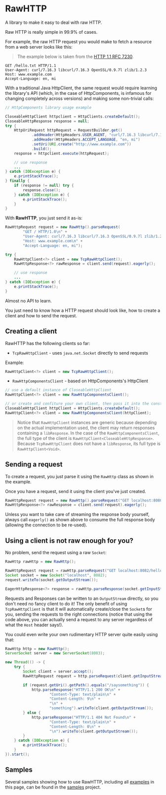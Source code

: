 # RawHTTP

A library to make it easy to deal with raw HTTP.

Raw HTTP is really simple in 99.9% of cases.

For example, the raw HTTP request you would make to fetch a resource from a web server looks like this:

> The example below is taken from the [HTTP 1.1 RFC 7230](https://tools.ietf.org/html/rfc7230#section-2.1).

```
GET /hello.txt HTTP/1.1
User-Agent: curl/7.16.3 libcurl/7.16.3 OpenSSL/0.9.7l zlib/1.2.3
Host: www.example.com
Accept-Language: en, mi
```

With a traditional Java HttpClient, the same request would require learning the library's API
(which, in the case of HttpComponents, is infamous for changing completely across versions)
and making some non-trivial calls:

```java
// HttpComponents library usage example

CloseableHttpClient httpclient = HttpClients.createDefault();
CloseableHttpResponse response = null;
try {
    HttpUriRequest httpRequest = RequestBuilder.get()
            .addHeader(HttpHeaders.USER_AGENT, "curl/7.16.3 libcurl/7.16.3 OpenSSL/0.9.7l zlib/1.2.3")
            .addHeader(HttpHeaders.ACCEPT_LANGUAGE, "en, mi")
            .setUri(URI.create("http://www.example.com"))
            .build();
    response = httpclient.execute(httpRequest);

    // use response
    ...
} catch (IOException e) {
    e.printStackTrace();
} finally {
    if (response != null) try {
        response.close();
    } catch (IOException e) {
        e.printStackTrace();
    }
}
```

With **RawHTTP**, you just send it as-is:

```java
RawHttpRequest request = new RawHttp().parseRequest(
        "GET / HTTP/1.0\n" +
        "User-Agent: curl/7.16.3 libcurl/7.16.3 OpenSSL/0.9.7l zlib/1.2.3\n" +
        "Host: www.example.com\n" +
        "Accept-Language: en, mi");

try {
    RawHttpClient<?> client = new TcpRawHttpClient();
    RawHttpResponse<?> rawResponse = client.send(request).eagerly();

    // use response
    ...
} catch (IOException e) {
    e.printStackTrace();
}
```

Almost no API to learn.

You just need to know how a HTTP request should look like, how to create a client and how to send the request.

## Creating a client

RawHTTP has the following clients so far:

* `TcpRawHttpClient` - uses `java.net.Socket` directly to send requests

Example:

```java
RawHttpClient<?> client = new TcpRawHttpClient();
```

* `RawHttpComponentsClient` - based on HttpComponents's HttpClient

```java
// use a default instance of CloseableHttpClient
RawHttpClient<?> client = new RawHttpComponentsClient();

// or create and confiture your own client, then pass it into the constructor
CloseableHttpClient httpClient = HttpClients.createDefault();
RawHttpClient<?> client = new RawHttpComponentsClient(httpClient);
```

> Notice that `RawHttpClient` instances are generic because depending on the actual implementation used,
 the client may return responses containing a `libResponse`. In the case of the `RawHttpComponentsClient`,
 the full type of the client is `RawHttpClient<CloseableHttpResponse>`.
 Because `TcpRawHttpClient` does not have a `libResponse`, its full type is `RawHttpClient<Void>`.

## Sending a request

To create a request, you just parse it using the `RawHttp` class as shown in the example.

Once you have a request, send it using the client you've just created.

```java
RawHttpRequest request = new RawHttp().parseRequest("GET localhost:8080/hello");
RawHttpResponse<?> rawResponse = client.send(request).eagerly();
```

Unless you want to take care of streaming the response body yourself, always call `eagerly()`
as shown above to consume the full response body (allowing the connection to be re-used).

## Using a client is not raw enough for you?

No problem, send the request using a raw `Socket`:

```java
RawHttp rawHttp = new RawHttp();

RawHttpRequest request = rawHttp.parseRequest("GET localhost:8082/hello HTTP/1.0");
Socket socket = new Socket("localhost", 8082);
request.writeTo(socket.getOutputStream());

EagerHttpResponse<?> response = rawHttp.parseResponse(socket.getInputStream()).eagerly();
```

Requests and Responses can be written to an `OutputStream` directly, so you don't need no fancy client
to do it! The only benefit of using `TcpRawHttpClient` is that it will automatically create/close the
`Socket`s for you, sending the requests to the right connections (notice that using the code above,
you can actually send a request to any server regardless of what the `Host` header says!).

You could even write your own rudimentary HTTP server quite easily using that:

```java
RawHttp http = new RawHttp();
ServerSocket server = new ServerSocket(8083);

new Thread(() -> {
    try {
        Socket client = server.accept();
        RawHttpRequest request = http.parseRequest(client.getInputStream());

        if (request.getUri().getPath().equals("/saysomething")) {
            http.parseResponse("HTTP/1.1 200 OK\n" +
                    "Content-Type: text/plain\n" +
                    "Content-Length: 9\n" +
                    "\n" +
                    "something").writeTo(client.getOutputStream());
        } else {
            http.parseResponse("HTTP/1.1 404 Not Found\n" +
                    "Content-Type: text/plain\n" +
                    "Content-Length: 0\n" +
                    "\n").writeTo(client.getOutputStream());
        }
    } catch (IOException e) {
        e.printStackTrace();
    }
}).start();
```

## Samples

Several samples showing how to use RawHTTP, including all [examples](samples/src/test/java/com/athaydes/rawhttp/samples/JavaSample.java)
in this page, can be found in the [samples](samples) project.
